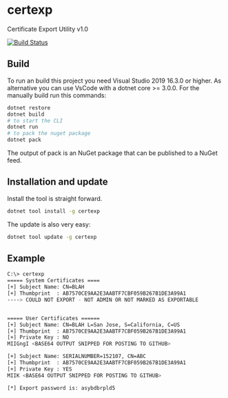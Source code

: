 # certexp

Certificate Export Utility v1.0

[![Build Status](https://travis-ci.org/mubix/certexp.svg?branch=master)](https://travis-ci.org/mubix/certexp)

## Build

To run an build this project you need Visual Studio 2019 16.3.0 or higher. As alternative you can use VsCode with a dotnet core >= 3.0.0.
For the manually build run this commands:

```bash
dotnet restore
dotnet build
# to start the CLI
dotnet run
# to pack the nuget package
dotnet pack
```

The output of pack is an NuGet package that can be published to a NuGet feed.

## Installation and update

Install the tool is straight forward.

```bash
dotnet tool install -g certexp
```

The update is also very easy:

```bash
dotnet tool update -g certexp
```

## Example

```bash
C:\> certexp
===== System Certificates ====
[+] Subject Name: CN=BLAH
[+] Thumbprint  : AB7570CE9AA2E3AABTF7CBF059B267B1DE3A99A1
----> COULD NOT EXPORT - NOT ADMIN OR NOT MARKED AS EXPORTABLE


===== User Certificates ======
[+] Subject Name: CN=BLAH L=San Jose, S=California, C=US
[+] Thumbprint  : AB7570CE9AA2E3AABTF7CBF059B267B1DE3A99A1
[+] Private Key : NO
MIIGngI <BASE64 OUTPUT SNIPPED FOR POSTING TO GITHUB>

[+] Subject Name: SERIALNUMBER=152107, CN=ABC
[+] Thumbprint  : AB7570CE9AA2E3AABTF7CBF059B267B1DE3A99A1
[+] Private Key : YES
MIIK <BASE64 OUTPUT SNIPPED FOR POSTING TO GITHUB>

[*] Export password is: asybdbrpld5
```
